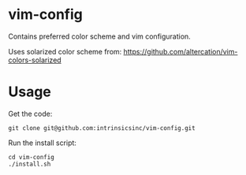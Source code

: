 # vim-config
Contains preferred color scheme and vim configuration.

Uses solarized color scheme from: https://github.com/altercation/vim-colors-solarized

# Usage
Get the code:
```
git clone git@github.com:intrinsicsinc/vim-config.git
```

Run the install script:
```
cd vim-config
./install.sh
```
